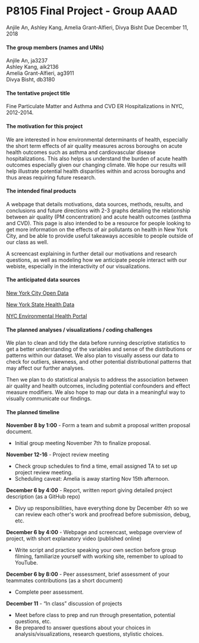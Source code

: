 P8105 Final Project - Group AAAD
================
Anjile An, Ashley Kang, Amelia Grant-Alfieri, Divya Bisht
Due December 11, 2018

#### The group members (names and UNIs)

Anjile An, ja3237 <br> Ashley Kang, aik2136 <br> Amelia Grant-Alfieri, ag3911 <br> Divya Bisht, db3180

#### The tentative project title

Fine Particulate Matter and Asthma and CVD ER Hospitalizations in NYC, 2012-2014.

#### The motivation for this project

We are interested in how environmental determinants of health, especially the short term effects of air quality measures across boroughs on acute health outcomes such as asthma and cardiovascular disease hospitalizations. This also helps us understand the burden of acute health outcomes especially given our changing climate. We hope our results will help illustrate potential health disparities within and across boroughs and thus areas requiring future research.

#### The intended final products

A webpage that details motivations, data sources, methods, results, and conclusions and future directions with 2-3 graphs detailing the relationship between air quality (PM concentration) and acute health outcomes (asthma and CVD). This page is also intended to be a resource for people looking to get more information on the effects of air pollutants on health in New York City, and be able to provide useful takeaways accesible to people outside of our class as well.

A screencast explaining in further detail our motivations and research questions, as well as modeling how we anticipate people interact with our webiste, especially in the interactivity of our visualizations.

#### The anticipated data sources

[New York City Open Data](https://opendata.cityofnewyork.us/)

[New York State Health Data](https://healthdata.ny.gov/browse)

[NYC Environmental Health Portal](http://a816-dohbesp.nyc.gov/IndicatorPublic/PublicTracking.aspx)

#### The planned analyses / visualizations / coding challenges

We plan to clean and tidy the data before running descriptive statistics to get a better understanding of the variables and sense of the distributions or patterns within our dataset. We also plan to visually assess our data to check for outliers, skewness, and other potential distributional patterns that may affect our further analyses.

Then we plan to do statistical analysis to address the association between air quality and health outcomes, including potential confounders and effect measure modifiers. We also hope to map our data in a meaningful way to visually communicate our findings.

#### The planned timeline

**November 8 by 1:00** - Form a team and submit a proposal written proposal document.

-   Initial group meeting November 7th to finalize proposal.

**November 12-16** - Project review meeting

-   Check group schedules to find a time, email assigned TA to set up project review meeting.
-   Scheduling caveat: Amelia is away starting Nov 15th afternoon.

**December 6 by 4:00** - Report, written report giving detailed project description (as a GitHub repo)

-   Divy up responsibilities, have everything done by December 4th so we can review each other's work and proofread before submission, debug, etc.

**December 6 by 4:00** - Webpage and screencast, webpage overview of project, with short explanatory video (published online)

-   Write script and practice speaking your own section before group filming, familiarize yourself with working site, remember to upload to YouTube.

**December 6 by 8:00** - Peer assessment, brief assessment of your teammates contributions (as a short document)

-   Complete peer assessment.

**December 11** - “In class” discussion of projects

-   Meet before class to prep and run through presentation, potential questions, etc.
-   Be prepared to answer questions about your choices in analysis/visualizations, research questions, stylistic choices.
